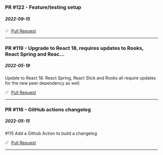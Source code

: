 ### PR #122 - Feature/testing setup
##### 2022-09-15



![](public/images/link.png) [Pull Request](https://github.com/jsaelhof/movie-picker/pull/122)

----

### PR #119 - Upgrade to React 18, requires updates to Rooks, React Spring and Reac…
##### 2022-05-18

Update to React 18. React Spring, React Slick and Rooks all require updates for the new peer dependency as well.

![](public/images/link.png) [Pull Request](https://github.com/jsaelhof/movie-picker/pull/119)

----

### PR #116 - GitHub actions changelog
##### 2022-05-15

#115 Add a Github Action to build a changelog

![](public/images/link.png) [Pull Request](https://github.com/jsaelhof/movie-picker/pull/116)

----